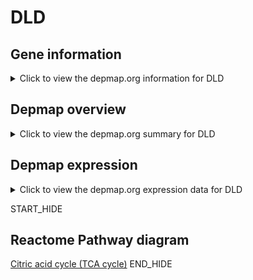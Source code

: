 <h1>DLD</h1>

<h2>Gene information</h2>
<details>
  <summary>Click to view the depmap.org information for DLD</summary>
  <iframe src="https://depmap.org/portal/gene/DLD?tab=about" style="border:none;width:100%;height:800px"></iframe>
</details>

<h2>Depmap overview</h2>
<details>
  <summary>Click to view the depmap.org summary for DLD</summary>
  <iframe src="https://depmap.org/portal/gene/DLD?tab=overview" style="border:none;width:100%;height:800px"></iframe>
</details>

<h2>Depmap expression</h2>
<details>
  <summary>Click to view the depmap.org expression data for DLD</summary>
  <iframe src="https://depmap.org/portal/gene/DLD?tab=characterization" style="border:none;width:100%;height:800px"></iframe>
</details>


START_HIDE
<h2>Reactome Pathway diagram</h2>
<a href="https://reactome.org/PathwayBrowser/#/R-HSA-71403">Citric acid cycle (TCA cycle)</a>
END_HIDE


